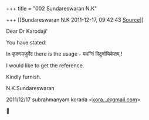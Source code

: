 +++
title = "002 Sundareswaran N.K"

+++
[[Sundareswaran N.K	2011-12-17, 09:42:43 [Source](https://groups.google.com/g/bvparishat/c/qVgrgpq2n6Y)]]



Dear Dr Karodaji'

You have stated:

In कृश्णयजुर्वेद there is the usage - यमग्निं विदुर्नाचिकेतम् !  

I would like to get the reference.

Kindly furnish.

N.K.Sundareswaran  

2011/12/17 subrahmanyam korada \<[kora...@gmail.com]()\>



